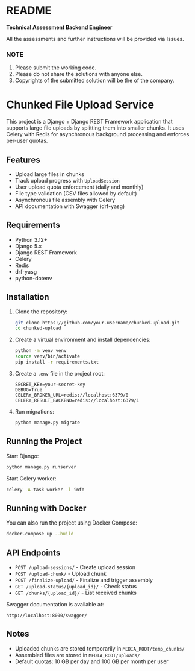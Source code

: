 # README

**Technical Assessment Backend Engineer**

All the assessments and further instructions will be provided via Issues.

### NOTE
1. Please submit the working code.
2. Please do not share the solutions with anyone else.
3. Copyrights of the submitted solution will be the of the company.
# Chunked File Upload Service

This project is a Django + Django REST Framework application that supports large file uploads by splitting them into smaller chunks. It uses Celery with Redis for asynchronous background processing and enforces per-user quotas.

## Features

* Upload large files in chunks
* Track upload progress with `UploadSession`
* User upload quota enforcement (daily and monthly)
* File type validation (CSV files allowed by default)
* Asynchronous file assembly with Celery
* API documentation with Swagger (drf-yasg)

## Requirements

* Python 3.12+
* Django 5.x
* Django REST Framework
* Celery
* Redis
* drf-yasg
* python-dotenv

## Installation

1. Clone the repository:

   ```bash
   git clone https://github.com/your-username/chunked-upload.git
   cd chunked-upload
   ```

2. Create a virtual environment and install dependencies:

   ```bash
   python -m venv venv
   source venv/bin/activate
   pip install -r requirements.txt
   ```

3. Create a `.env` file in the project root:

   ```
   SECRET_KEY=your-secret-key
   DEBUG=True
   CELERY_BROKER_URL=redis://localhost:6379/0
   CELERY_RESULT_BACKEND=redis://localhost:6379/1
   ```

4. Run migrations:

   ```bash
   python manage.py migrate
   ```

## Running the Project

Start Django:

```bash
python manage.py runserver
```

Start Celery worker:

```bash
celery -A task worker -l info
```

## Running with Docker

You can also run the project using Docker Compose:

```bash
docker-compose up --build
```

## API Endpoints

* `POST /upload-sessions/` - Create upload session
* `POST /upload-chunk/` - Upload chunk
* `POST /finalize-upload/` - Finalize and trigger assembly
* `GET /upload-status/{upload_id}/` - Check status
* `GET /chunks/{upload_id}/` - List received chunks

Swagger documentation is available at:

```
http://localhost:8000/swagger/
```

## Notes

* Uploaded chunks are stored temporarily in `MEDIA_ROOT/temp_chunks/`
* Assembled files are stored in `MEDIA_ROOT/uploads/`
* Default quotas: 10 GB per day and 100 GB per month per user
